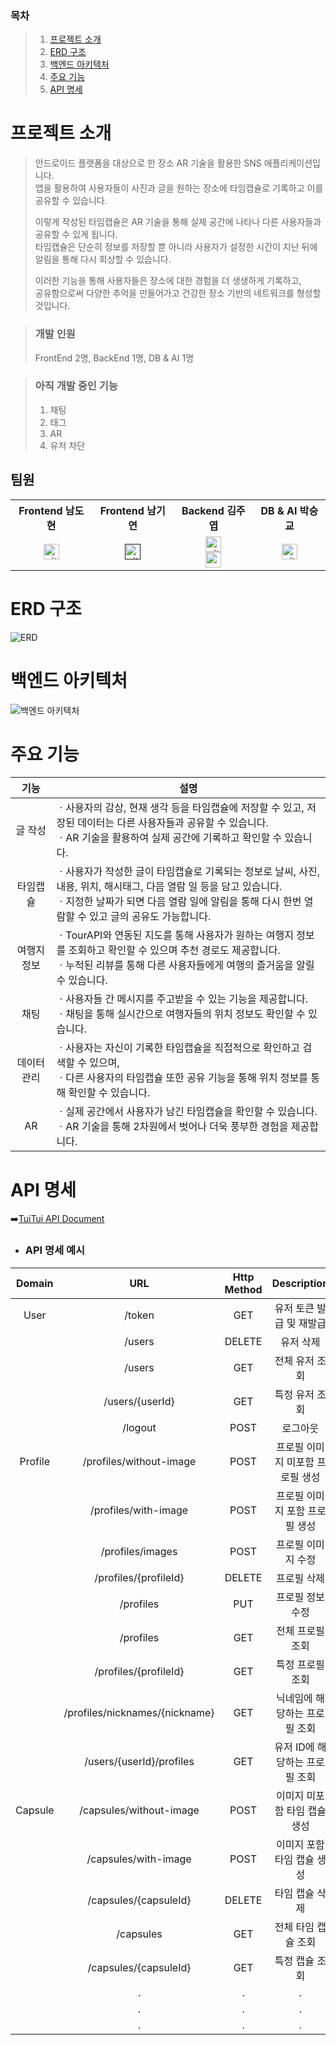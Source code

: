 ### 목차

> 1. [프로젝트 소개](#프로젝트-소개)
> 2. [ERD 구조](#erd-구조)
> 3. [백엔드 아키텍처](#백엔드-아키텍처)
> 4. [주요 기능](#주요-기능)
> 5. [API 명세](#API-명세)


# 프로젝트 소개
> 안드로이드 플랫폼을 대상으로 한 장소 AR 기술을 활용한 SNS 애플리케이션입니다.\
> 앱을 활용하여 사용자들이 사진과 글을 원하는 장소에 타임캡슐로 기록하고 이를 공유할 수 있습니다.
> 
> 이렇게 작성된 타임캡슐은 AR 기술을 통해 실제 공간에 나타나 다른 사용자들과 공유할 수 있게 됩니다.\
> 타임캡슐은 단순히 정보를 저장할 뿐 아니라 사용자가 설정한 시간이 지난 뒤에 알림을 통해 다시 회상할 수 있습니다.
> 
> 이러한 기능을 통해 사용자들은 장소에 대한 경험을 더 생생하게 기록하고,\
> 공유함으로써 다양한 추억을 만들어가고 건강한 장소 기반의 네트워크를 형성할 것입니다.

> ### 개발 인원
> FrontEnd 2명, BackEnd 1명, DB & AI 1명

> ### 아직 개발 중인 기능
> 1. 채팅
> 2. 태그
> 3. AR
> 4. 유저 차단

## 팀원
<div align="center">
    <table align="center"> <!-- 팀원 표 -->
        <tr>
            <th>Frontend 남도현</th>
            <th>Frontend 남기연</th>
            <th>Backend 김주엽</th>
            <th>DB & AI 박승교</th>
        </tr>
        <tr>
            <td align="center" class="도현">
                <a href="https://github.com/dohyeon0709">
                    <img alt="github-link" height="25" src="https://img.shields.io/badge/GitHub-181717?style=flat-square&logo=GitHub&logoColor=white"/>
                </a>
                <br/>
            </td>
            <td align="center" class="기연">
                <a href="">
                    <img alt="github-link" height="25" src="https://img.shields.io/badge/GitHub-181717?style=flat-square&logo=GitHub&logoColor=white"/>
                </a>
            </td>
            <td align="center" class="주엽">
                <a href="https://github.com/thsu1084">
                    <img alt="github-link" height="25" src="https://img.shields.io/badge/GitHub-181717?style=flat-square&logo=GitHub&logoColor=white"/>
                </a>
                <br/>
                <a href="mailto:kjyy08@naver.com">
                    <img alt="gmail-link" height="25" src="https://img.shields.io/badge/Email-d14836?style=flat-square&logo=Gmail&&logoColor=white"/>
                </a>
            </td>
            <td align="center" class="승교">
                <a href="https://github.com/ps200093">
                    <img alt="github-link" height="25" src="https://img.shields.io/badge/GitHub-181717?style=flat-square&logo=GitHub&logoColor=white"/>
                </a>
            </td>
        </tr>
    </table>
</div>

# ERD 구조
![ERD](https://github.com/user-attachments/assets/a96130a4-87fa-47b9-8b81-069e260a4d40)

# 백엔드 아키텍처
![백엔드 아키텍처](https://github.com/user-attachments/assets/06b8e525-8e9d-4cae-b0ca-056b2e6b1e80)
# 주요 기능
|   기능   | 설명                                                                                                                                  |
|:------:|-------------------------------------------------------------------------------------------------------------------------------------|
|  글 작성  | ㆍ사용자의 감상, 현재 생각 등을 타임캡슐에 저장할 수 있고, 저장된 데이터는 다른 사용자들과 공유할 수 있습니다. <br>ㆍAR 기술을 활용하여 실제 공간에 기록하고 확인할 수 있습니다.                           |
|  타임캡슐  | ㆍ사용자가 작성한 글이 타임캡슐로 기록되는 정보로 날씨, 사진, 내용, 위치, 해시태그, 다음 열람 일 등을 담고 있습니다. <br> ㆍ지정한 날짜가 되면 다음 열람 일에 알림을 통해 다시 한번 열람할 수 있고 글의 공유도 가능합니다. |
| 여행지 정보 | ㆍTourAPI와 연동된 지도를 통해 사용자가 원하는 여행지 정보를 조회하고 확인할 수 있으며 추천 경로도 제공합니다. <br> ㆍ누적된 리뷰를 통해 다른 사용자들에게 여행의 즐거움을 알릴 수 있습니다.                   |
|   채팅   | ㆍ사용자들 간 메시지를 주고받을 수 있는 기능을 제공합니다. <br> ㆍ채팅을 통해 실시간으로 여행자들의 위치 정보도 확인할 수 있습니다.                                                       |
| 데이터 관리 | ㆍ사용자는 자신이 기록한 타임캡슐을 직접적으로 확인하고 검색할 수 있으며, <br> ㆍ다른 사용자의 타임캡슐 또한 공유 기능을 통해 위치 정보를 통해 확인할 수 있습니다.                                     |
|   AR   | ㆍ실제 공간에서 사용자가 남긴 타임캡슐을 확인할 수 있습니다. <br> ㆍAR 기술을 통해 2차원에서 벗어나 더욱 풍부한 경험을 제공합니다.                                                      |

# API 명세
➡️[TuiTui API Document](https://documenter.getpostman.com/view/34178237/2sA3s3GB1N#50c1d557-1a40-468d-8c30-838589dd38f3)
 - ### API 명세 예시
| Domain  |               URL               | Http Method |     Description     | Role |
|:-------:|:-------------------------------:|:-----------:|:-------------------:|:----:|
|  User   |             /token              |     GET     |   유저 토큰 발급 및 재발급    |  -   |
|         |             /users              |   DELETE    |        유저 삭제        |  -   |
|         |             /users              |     GET     |      전체 유저 조회       |  -   |
|         |         /users/{userId}         |     GET     |      특정 유저 조회       |  -   |
|         |             /logout             |    POST     |        로그아웃         |  -   |
| Profile |     /profiles/without-image     |    POST     | 프로필 이미지 미포함 프로필 생성  |  -   |
|         |      /profiles/with-image       |    POST     |  프로필 이미지 포함 프로필 생성  |  -   |
|         |        /profiles/images         |    POST     |     프로필 이미지 수정      |  -   |
|         |      /profiles/{profileId}      |   DELETE    |       프로필 삭제        |  -   |
|         |            /profiles            |     PUT     |      프로필 정보 수정      |  -   |
|         |            /profiles            |     GET     |      전체 프로필 조회      |  -   |
|         |      /profiles/{profileId}      |     GET     |      특정 프로필 조회      |  -   |
|         | /profiles/nicknames/{nickname}  |     GET     |  닉네임에 해당하는 프로필 조회   |  -   |
|         |    /users/{userId}/profiles     |     GET     | 유저 ID에 해당하는 프로필 조회  |  -   |
| Capsule |     /capsules/without-image     |    POST     |  이미지 미포함 타임 캡슐 생성   |  -   |
|         |      /capsules/with-image       |    POST     |   이미지 포함 타임 캡슐 생성   |  -   |
|         |      /capsules/{capsuleId}      |   DELETE    |      타임 캡슐 삭제       |  -   |
|         |            /capsules            |     GET     |     전체 타임 캡슐 조회     |  -   |
|         |      /capsules/{capsuleId}      |     GET     |      특정 캡슐 조회       |  -   |
|         |                .                |      .      |          .          |  .   |
|         |                .                |      .      |          .          |  .   |
|         |                .                |      .      |          .          |  .   |







